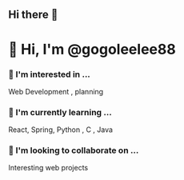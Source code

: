 ## Hi there 👋
# 👋 Hi, I'm @gogoleelee88

### 👀 I'm interested in ...
Web Development , planning

### 🌱 I'm currently learning ...
React, Spring, Python , C , Java 

### 💞️ I'm looking to collaborate on ...
Interesting web projects


<!--
**gogoleelee88/gogoleelee88** is a ✨ _special_ ✨ repository because its `README.md` (this file) appears on your GitHub profile.



